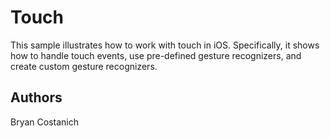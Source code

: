 Touch
=====

This sample illustrates how to work with touch in iOS. Specifically, it shows
how to handle touch events, use pre-defined gesture recognizers, and create
custom gesture recognizers. 

Authors
-------

Bryan Costanich
